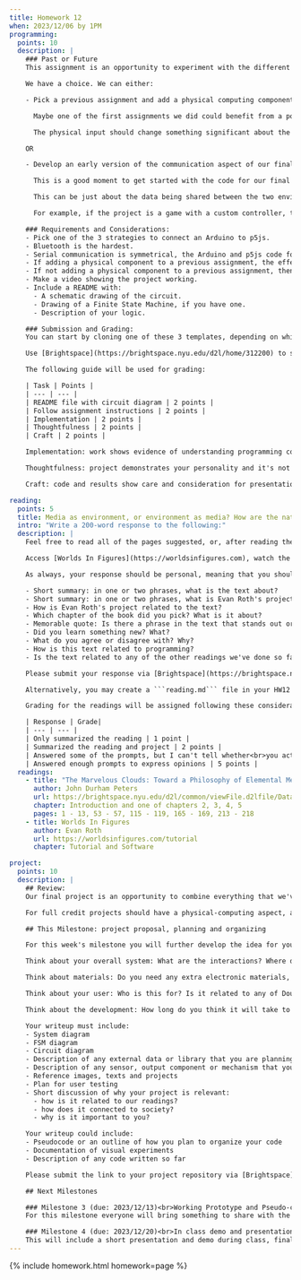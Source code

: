 ```yaml
---
title: Homework 12
when: 2023/12/06 by 1PM
programming:
  points: 10
  description: |
    ### Past or Future
    This assignment is an opportunity to experiment with the different communication strategies to connect an Arduino to a p5js sketch that we saw in class.

    We have a choice. We can either:

    - Pick a previous assignment and add a physical computing component to it.

      Maybe one of the first assignments we did could benefit from a potentiometer or a button. The drawing sketch of HW04B, or even some aspects of HW03A or HW03B could be parametrized to read an input from the Arduino.

      The physical input should change something significant about the sketch, not just colors.

    OR

    - Develop an early version of the communication aspect of our final project.

      This is a good moment to get started with the code for our final projects, and since communicating between an Arduino and p5js is a requirement, why not start there.

      This can be just about the data being shared between the two environments with a simplified version of the visuals or the final circuit.

      For example, if the project is a game with a custom controller, the focus will be on getting the signals from the Arduino to p5js to make an ellipse move. Or, if the final project uses 12 buttons to implement a super password machine, for now the task should be to get 2 or 3 of those buttons to communicate with p5js.

    ### Requirements and Considerations:
    - Pick one of the 3 strategies to connect an Arduino to p5js.
    - Bluetooth is the hardest.
    - Serial communication is symmetrical, the Arduino and p5js code for sending/receiving is very similar.
    - If adding a physical component to a previous assignment, the effect in p5js has to be more than just a change in color.
    - If not adding a physical component to a previous assignment, then this should be related to the final project.
    - Make a video showing the project working.
    - Include a README with:
      - A schematic drawing of the circuit.
      - Drawing of a Finite State Machine, if you have one.
      - Description of your logic.

    ### Submission and Grading:
    You can start by cloning one of these 3 templates, depending on which communication strategy you want to use: [Serial](https://github.com/DM-GY-6063-2023F-D/FinalProject-Serial), [WiFi](https://github.com/DM-GY-6063-2023F-D/FinalProject-WiFi), [BLE](https://github.com/DM-GY-6063-2023F-D/FinalProject-BLE).

    Use [Brightspace](https://brightspace.nyu.edu/d2l/home/312200) to submit a link to your repository and a video of your project working. The video should be about 1 minute long to show all the input/output signals being transferred between the Arduino and p5js. You can upload the file to Brightspace or host it somewhere else and submit a link.

    The following guide will be used for grading:

    | Task | Points |
    | --- | --- |
    | README file with circuit diagram | 2 points |
    | Follow assignment instructions | 2 points |
    | Implementation | 2 points |
    | Thoughtfulness | 2 points |
    | Craft | 2 points |

    Implementation: work shows evidence of understanding programming concepts and you are fully using them to express your ideas.

    Thoughtfulness: project demonstrates your personality and it's not a straightforward re-implementation of someone else's idea.

    Craft: code and results show care and consideration for presentation and professionalism, and work doesn't look like it was rushed.

reading:
  points: 5
  title: Media as environment, or environment as media? How are the natural and the media worlds entangled?
  intro: "Write a 200-word response to the following:"
  description: |
    Feel free to read all of the pages suggested, or, after reading the Introduction (pages 1 - 13), pick one of the four chapters (chapters 2, 3, 4 or 5) and read the first few pages, as listed above.

    Access [Worlds In Figures](https://worldsinfigures.com), watch the tutorial video and play with the software.

    As always, your response should be personal, meaning that you should be expressing your views and opinions about the text and not just summarizing it. You can use the following rubric to guide your response:

    - Short summary: in one or two phrases, what is the text about?
    - Short summary: in one or two phrases, what is Evan Roth's project about?
    - How is Evan Roth's project related to the text?
    - Which chapter of the book did you pick? What is it about?
    - Memorable quote: Is there a phrase in the text that stands out or captures the main idea of the text?
    - Did you learn something new? What?
    - What do you agree or disagree with? Why?
    - How is this text related to programming?
    - Is the text related to any of the other readings we've done so far?

    Please submit your response via [Brightspace](https://brightspace.nyu.edu/d2l/home/312200).

    Alternatively, you may create a ```reading.md``` file in your HW12 repo and write your response in markdown. Just make sure to submit a link to the file using [Brightspace](https://brightspace.nyu.edu/d2l/home/312200).

    Grading for the readings will be assigned following these considerations:

    | Response | Grade|
    | --- | --- |
    | Only summarized the reading | 1 point |
    | Summarized the reading and project | 2 points |
    | Answered some of the prompts, but I can't tell whether<br>you actually read the text and saw the project | 3 points |
    | Answered enough prompts to express opinions | 5 points |
  readings:
    - title: "The Marvelous Clouds: Toward a Philosophy of Elemental Media"
      author: John Durham Peters
      url: https://brightspace.nyu.edu/d2l/common/viewFile.d2lfile/Database/MjA5MTA0ODU/peters_marvelous-clouds.pdf?ou=312200
      chapter: Introduction and one of chapters 2, 3, 4, 5
      pages: 1 - 13, 53 - 57, 115 - 119, 165 - 169, 213 - 218
    - title: Worlds In Figures
      author: Evan Roth
      url: https://worldsinfigures.com/tutorial
      chapter: Tutorial and Software

project:
  points: 10
  description: |
    ## Review:
    Our final project is an opportunity to combine everything that we've learned to create a piece of work that showcases not only our technical knowledge, but also our design skills, and ability to think critically while making connections between our readings and our practice.

    For full credit projects should have a physical-computing aspect, and an audio or visual aspect, so this means using both an Arduino for input or output, together with a p5js sketch. Projects also have to have custom functions, arrays, objects or classes, ```for()``` loops and ```if()``` statements, and demonstrate forethought and planning. At the same time, we're expected to go beyond the basic concepts of programming, so use of external libraries is extremely encouraged.

    ## This Milestone: project proposal, planning and organizing

    For this week's milestone you will further develop the idea for your project and create a plan for its development. It's also not a bad idea to start thinking about the code and writing some initial functions, testing some visuals and experimenting with libraries.

    Think about your overall system: What are the interactions? Where does data get produced or collected? How does it get transferred between Arduino and the computer/browser/p5js?

    Think about materials: Do you need any extra electronic materials, like sensors, motors or special LEDs? Will you need to fabricate any special structures or mechanisms?

    Think about your user: Who is this for? Is it related to any of Douglas Rushkoff's commands? Would Chris Crawford consider it interactive? How do you plan on testing your project?

    Think about the development: How long do you think it will take to develop your project? What do you think will be the most challenging aspect of the project? Do you have any "stretch" features you would like to develop in case you finish early? Do you have a backup plan in case anything ends up not working out?

    Your writeup must include:
    - System diagram
    - FSM diagram
    - Circuit diagram
    - Description of any external data or library that you are planning to use
    - Description of any sensor, output component or mechanism that you are planning on using or building
    - Reference images, texts and projects
    - Plan for user testing
    - Short discussion of why your project is relevant:
      - how is it related to our readings?
      - how does it connected to society?
      - why is it important to you?

    Your writeup could include:
    - Pseudocode or an outline of how you plan to organize your code
    - Documentation of visual experiments
    - Description of any code written so far

    Please submit the link to your project repository via [Brightspace](https://brightspace.nyu.edu/d2l/home/312200).

    ## Next Milestones

    ### Milestone 3 (due: 2023/12/13)<br>Working Prototype and Pseudo-code (10 points)
    For this milestone everyone will bring something to share with the class.

    ### Milestone 4 (due: 2023/12/20)<br>In class demo and presentation (30 points)
    This will include a short presentation and demo during class, final code review and a final writeup.
---
```

{% include homework.html homework=page %}
